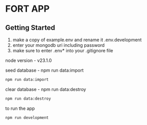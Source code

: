 # FORT APP

## Getting Started

1. make a copy of example.env and rename it .env.development
2. enter your mongodb uri including password
3. make sure to enter .env\* into your .gitignore file

node version - v23.1.0

seed database - npm run data:import

```bash
npm run data:import
```

clear database - npm run data:destroy

```bash
npm run data:destroy
```

to run the app

```bash
npm run development
```
